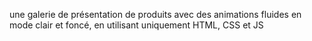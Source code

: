 une galerie de présentation de produits avec des animations fluides en mode clair et foncé, en utilisant uniquement HTML, CSS et JS
